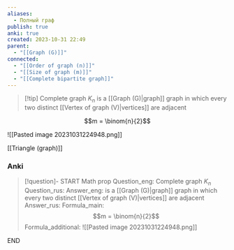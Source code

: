 ```yaml
---
aliases:
  - Полный граф
publish: true
anki: true
created: 2023-10-31 22:49
parent:
  - "[[Graph (G)]]"
connected:
  - "[[Order of graph (n)]]"
  - "[[Size of graph (m)]]"
  - "[[Complete bipartite graph]]"
---
```

> [!tip] Complete graph ${} K_n$
> is a [[Graph (G)|graph]] graph in which every two distinct [[Vertex of graph (V)|vertices]] are adjacent

$$m = \binom{n}{2}$$

![[Pasted image 20231031224948.png]]

[[Triangle (graph)]]


### Anki
> [!question]-
START
Math prop
Question_eng: Complete graph ${} K_n$
Question_rus: 
Answer_eng: is a [[Graph (G)|graph]] graph in which every two distinct [[Vertex of graph (V)|vertices]] are adjacent
Answer_rus: 
Formula_main: $$m = \binom{n}{2}$$
Formula_additional: ![[Pasted image 20231031224948.png]]
<!--ID: 1699130250667-->
END







